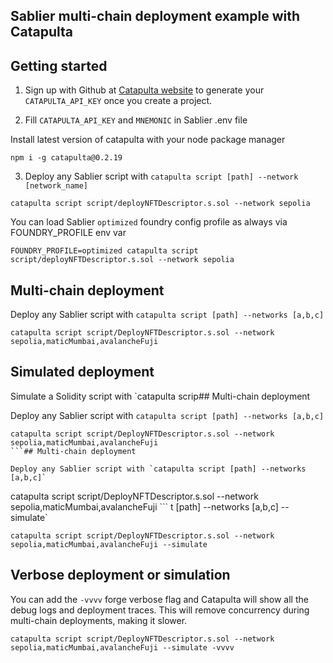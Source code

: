 ## Sablier multi-chain deployment example with Catapulta

## Getting started

1. Sign up with Github at [Catapulta website](https://catapulta.sh) to generate your `CATAPULTA_API_KEY` once you create
   a project.

2. Fill `CATAPULTA_API_KEY` and `MNEMONIC` in Sablier .env file

Install latest version of catapulta with your node package manager

```
npm i -g catapulta@0.2.19
```

3. Deploy any Sablier script with `catapulta script [path] --network [network_name]`

```
catapulta script script/deployNFTDescriptor.s.sol --network sepolia
```

You can load Sablier `optimized` foundry config profile as always via FOUNDRY_PROFILE env var

```
FOUNDRY_PROFILE=optimized catapulta script script/deployNFTDescriptor.s.sol --network sepolia
```

## Multi-chain deployment

Deploy any Sablier script with `catapulta script [path] --networks [a,b,c]`

```
catapulta script script/DeployNFTDescriptor.s.sol --network sepolia,maticMumbai,avalancheFuji
```

## Simulated deployment

Simulate a Solidity script with `catapulta scrip## Multi-chain deployment

Deploy any Sablier script with `catapulta script [path] --networks [a,b,c]`

````
catapulta script script/DeployNFTDescriptor.s.sol --network sepolia,maticMumbai,avalancheFuji
```## Multi-chain deployment

Deploy any Sablier script with `catapulta script [path] --networks [a,b,c]`

````

catapulta script script/DeployNFTDescriptor.s.sol --network sepolia,maticMumbai,avalancheFuji
``` t [path] --networks [a,b,c] --simulate`

```
catapulta script script/DeployNFTDescriptor.s.sol --network sepolia,maticMumbai,avalancheFuji --simulate
```

## Verbose deployment or simulation

You can add the `-vvvv` forge verbose flag and Catapulta will show all the debug logs and deployment traces. This will
remove concurrency during multi-chain deployments, making it slower.

```
catapulta script script/DeployNFTDescriptor.s.sol --network sepolia,maticMumbai,avalancheFuji --simulate -vvvv
```
